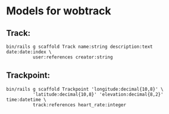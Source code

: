 Models for wobtrack
===================

Track:
------

    bin/rails g scaffold Track name:string description:text date:date:index \
              user:references creator:string

Trackpoint:
-----------

    bin/rails g scaffold Trackpoint 'longitude:decimal{10,8}' \
              'latitude:decimal{10,8}' 'elevation:decimal{8,2}' time:datetime \
              track:references heart_rate:integer
